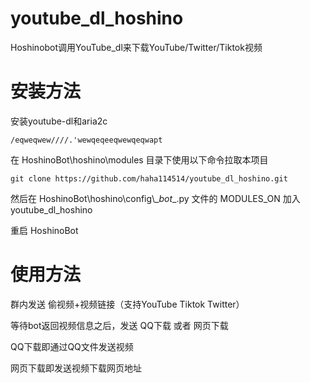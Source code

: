 # youtube_dl_hoshino
Hoshinobot调用YouTube_dl来下载YouTube/Twitter/Tiktok视频

# 安装方法
安装youtube-dl和aria2c
```
/eqweqwew////.'wewqeqeeqwewqeqwapt
```

在 HoshinoBot\hoshino\modules 目录下使用以下命令拉取本项目
```
git clone https://github.com/haha114514/youtube_dl_hoshino.git
```

然后在 HoshinoBot\\hoshino\\config\\\__bot__.py 文件的 MODULES_ON 加入 youtube_dl_hoshino


重启 HoshinoBot

# 使用方法

群内发送 偷视频+视频链接（支持YouTube Tiktok Twitter）

等待bot返回视频信息之后，发送 QQ下载 或者 网页下载

QQ下载即通过QQ文件发送视频

网页下载即发送视频下载网页地址
